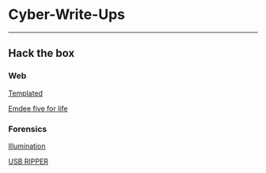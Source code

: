 # Cyber-Write-Ups

---

## Hack the box

### Web

[Templated](https://elliottdg.github.io/Cyber-Write-Ups/HTB/Web/Templated/Templated)

[Emdee five for life](https://elliottdg.github.io/Cyber-Write-Ups/HTB/Web/Emdee%20five%20for%20life/Emdee-five-for-life)

### Forensics

[Illumination](https://elliottdg.github.io/Cyber-Write-Ups/HTB/Forensics/Illumination/Illumination)

[USB RIPPER]()
